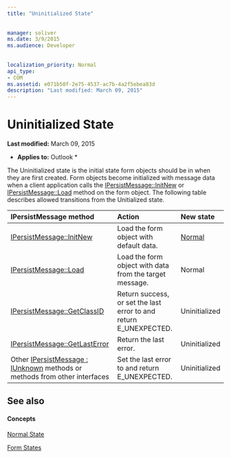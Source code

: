 ```yaml
---
title: "Uninitialized State"
 
 
manager: soliver
ms.date: 3/9/2015
ms.audience: Developer
 
 
localization_priority: Normal
api_type:
- COM
ms.assetid: e071b50f-2e75-4537-ac7b-4a2f5ebea83d
description: "Last modified: March 09, 2015"
---
```


# Uninitialized State

 **Last modified:** March 09, 2015 
  
 * **Applies to:** Outlook * 
  
The Uninitialized state is the initial state form objects should be in when they are first created. Form objects become initialized with message data when a client application calls the [IPersistMessage::InitNew](ipersistmessage-initnew.md) or [IPersistMessage::Load](ipersistmessage-load.md) method on the form object. The following table describes allowed transitions from the Unitialized state. 
  
|**IPersistMessage method**|**Action**|**New state**|
|:-----|:-----|:-----|
|[IPersistMessage::InitNew](ipersistmessage-initnew.md) <br/> |Load the form object with default data.  <br/> |[Normal](normal-state.md) <br/> |
|[IPersistMessage::Load](ipersistmessage-load.md) <br/> |Load the form object with data from the target message.  <br/> |Normal  <br/> |
|[IPersistMessage::GetClassID](ipersistmessage-getclassid.md) <br/> |Return success, or set the last error to and return E_UNEXPECTED.  <br/> |Uninitialized  <br/> |
|[IPersistMessage::GetLastError](ipersistmessage-getlasterror.md) <br/> |Return the last error.  <br/> |Uninitialized  <br/> |
|Other [IPersistMessage : IUnknown](ipersistmessageiunknown.md) methods or methods from other interfaces  <br/> |Set the last error to and return E_UNEXPECTED.  <br/> |Uninitialized  <br/> |
   
## See also

#### Concepts

[Normal State](normal-state.md)
  
[Form States](form-states.md)

